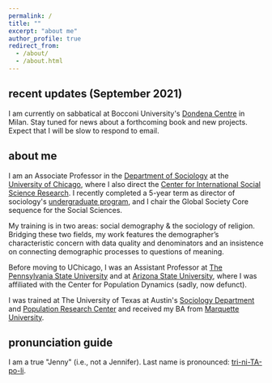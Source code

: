 ```yaml
---
permalink: /
title: ""
excerpt: "about me"
author_profile: true
redirect_from: 
  - /about/
  - /about.html
---
```


recent updates (September 2021)
------
 I am currently on sabbatical at Bocconi University's [Dondena Centre](https://www.dondena.unibocconi.eu/wps/wcm/connect/cdr/dondena/home) in Milan. 
 Stay tuned for news about a forthcoming book and new projects. Expect that I will be slow to respond to email. 
 
about me
------
I am an Associate Professor in the [Department of Sociology](https://sociology.uchicago.edu/) at the [University of Chicago](https://www.uchicago.edu), where I also direct the [Center for International Social Science Research](https://cissr.uchicago.edu/). I recently completed a 5-year term as director of sociology's [undergraduate program](https://sociology.uchicago.edu/content/undergraduate-major-0), and I chair the Global Society Core sequence for the Social Sciences.

My training is in two areas: social demography & the sociology of religion. Bridging these two fields, my work features the demographer’s characteristic concern with data quality and denominators and an insistence on connecting demographic processes to questions of meaning.

Before moving to UChicago, I was an Assistant Professor at [The Pennsylvania State University](https://www.psu.edu) and at [Arizona State University](https://www.asu.edu), where I was affiliated with the Center for Population Dynamics (sadly, now defunct). 

I was trained at The University of Texas at Austin's [Sociology Department](https://liberalarts.utexas.edu/sociology/) and [Population Research Center](https://liberalarts.utexas.edu/prc/) and received my BA from [Marquette University](https://marquette.edu).

pronunciation guide
------
I am a true "Jenny" (i.e., not a Jennifer).
Last name is pronounced: [tri-ni-TA-po-li](https://forvo.com/word/trinitapoli/).